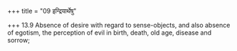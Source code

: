 +++
title = "09 इन्द्रियार्थेषु"

+++
13.9 Absence of desire with regard to sense-objects, and also absence of
egotism, the perception of evil in birth, death, old age, disease and
sorrow;
